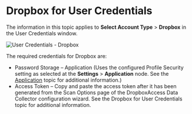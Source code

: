 # Dropbox for User Credentials

The information in this topic applies to **Select Account Type** > **Dropbox** in the User
Credentials window.

![User Credentials - Dropbox](/img/versioned_docs/accessanalyzer_11.6/accessanalyzer/admin/settings/connection/profile/dropbox.webp)

The required credentials for Dropbox are:

- Password Storage – Application (Uses the configured Profile Security setting as selected at the
  **Settings** > **Application** node. See the
  [Application](/docs/accessanalyzer/11.6/admin/settings/application/overview.md)
  topic for additional information.)
- Access Token – Copy and paste the access token after it has been generated from the Scan Options
  page of the DropboxAccess Data Collector configuration wizard. See the Dropbox for User
  Credentials topic for additional information.
